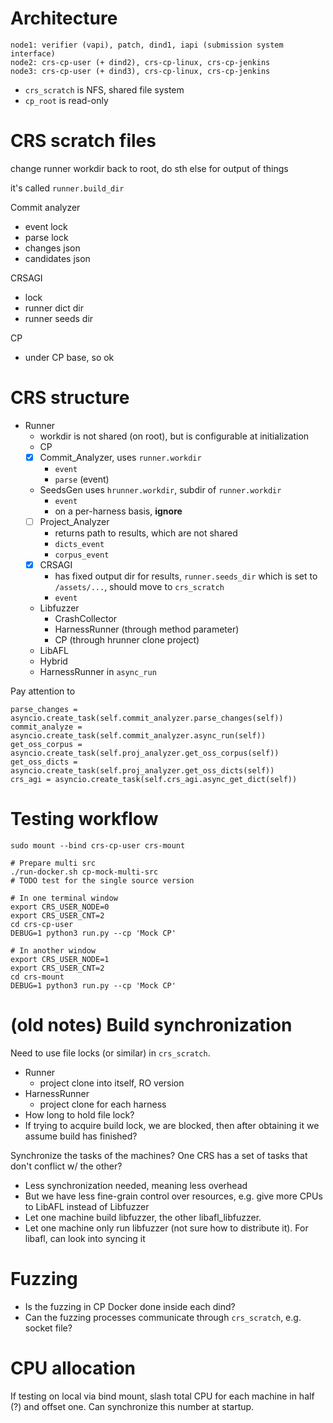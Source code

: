 # Architecture

```
node1: verifier (vapi), patch, dind1, iapi (submission system interface)
node2: crs-cp-user (+ dind2), crs-cp-linux, crs-cp-jenkins
node3: crs-cp-user (+ dind3), crs-cp-linux, crs-cp-jenkins
```

- `crs_scratch` is NFS, shared file system
- `cp_root` is read-only

# CRS scratch files

change runner workdir back to root, do sth else for output of things

it's called `runner.build_dir`

Commit analyzer
- event lock
- parse lock
- changes json
- candidates json

CRSAGI
- lock
- runner dict dir
- runner seeds dir

CP
- under CP base, so ok

# CRS structure

- Runner
    - workdir is not shared (on root), but is configurable at initialization
    - CP
    - [x] Commit_Analyzer, uses `runner.workdir`
        - `event`
        - `parse` (event)
    - SeedsGen uses `hrunner.workdir`, subdir of `runner.workdir`
        - `event`
        - on a per-harness basis, **ignore**
    - [ ] Project_Analyzer
        - returns path to results, which are not shared
        - `dicts_event`
        - `corpus_event`
    - [x] CRSAGI
        - has fixed output dir for results, `runner.seeds_dir` which is set to
          `/assets/...`, should move to `crs_scratch`
        - `event`

    - Libfuzzer
        - CrashCollector
        - HarnessRunner (through method parameter)
        - CP (through hrunner clone project)
    - LibAFL
    - Hybrid
    - HarnessRunner in `async_run`

Pay attention to
```
parse_changes = asyncio.create_task(self.commit_analyzer.parse_changes(self))
commit_analyze = asyncio.create_task(self.commit_analyzer.async_run(self))
get_oss_corpus = asyncio.create_task(self.proj_analyzer.get_oss_corpus(self))
get_oss_dicts = asyncio.create_task(self.proj_analyzer.get_oss_dicts(self))
crs_agi = asyncio.create_task(self.crs_agi.async_get_dict(self))
```

# Testing workflow

```
sudo mount --bind crs-cp-user crs-mount

# Prepare multi src
./run-docker.sh cp-mock-multi-src
# TODO test for the single source version

# In one terminal window
export CRS_USER_NODE=0
export CRS_USER_CNT=2
cd crs-cp-user
DEBUG=1 python3 run.py --cp 'Mock CP'

# In another window
export CRS_USER_NODE=1
export CRS_USER_CNT=2
cd crs-mount
DEBUG=1 python3 run.py --cp 'Mock CP'
```

# (old notes) Build synchronization

Need to use file locks (or similar) in `crs_scratch`.
- Runner
  - project clone into itself, RO version
- HarnessRunner
  - project clone for each harness
- How long to hold file lock?
- If trying to acquire build lock, we are blocked, then after obtaining it we assume build has finished?

Synchronize the tasks of the machines? One CRS has a set of tasks that don't conflict w/ the other?
- Less synchronization needed, meaning less overhead
- But we have less fine-grain control over resources, e.g. give more CPUs to LibAFL instead of Libfuzzer
- Let one machine build libfuzzer, the other libafl\_libfuzzer.
- Let one machine only run libfuzzer (not sure how to distribute it).
  For libafl, can look into syncing it

# Fuzzing

- Is the fuzzing in CP Docker done inside each dind? 
- Can the fuzzing processes communicate through `crs_scratch`, e.g. socket file?

# CPU allocation

If testing on local via bind mount, slash total CPU for each machine in half (?) and offset one.
Can synchronize this number at startup.
